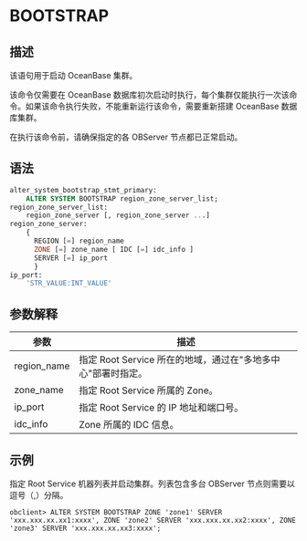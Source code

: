 # BOOTSTRAP 

## 描述 

该语句用于启动 OceanBase 集群。

该命令仅需要在 OceanBase 数据库初次启动时执行，每个集群仅能执行一次该命令。如果该命令执行失败，不能重新运行该命令，需要重新搭建 OceanBase 数据库集群。

在执行该命令前，请确保指定的各 OBServer 节点都已正常启动。

## 语法 

```sql
alter_system_bootstrap_stmt_primary:
    ALTER SYSTEM BOOTSTRAP region_zone_server_list;
region_zone_server_list:
    region_zone_server [, region_zone_server ...]
region_zone_server:
    {
      REGION [=] region_name 
      ZONE [=] zone_name [ IDC [=] idc_info ] 
      SERVER [=] ip_port 
      }
ip_port:
    'STR_VALUE:INT_VALUE'
```

## 参数解释 

|          **参数**         |                **描述**               |
|--------------------------|---------------------------------------|
| region_name              | 指定 Root Service 所在的地域，通过在"多地多中心"部署时指定。 |
| zone_name                | 指定 Root Service 所属的 Zone。              |
| ip_port                  | 指定 Root Service 的 IP 地址和端口号。               |
| idc_info                 | Zone 所属的 IDC 信息。 |

## 示例 
  
指定 Root Service 机器列表并启动集群。列表包含多台 OBServer 节点则需要以逗号（,）分隔。

```shell
obclient> ALTER SYSTEM BOOTSTRAP ZONE 'zone1' SERVER 'xxx.xxx.xx.xx1:xxxx', ZONE 'zone2' SERVER 'xxx.xxx.xx.xx2:xxxx', ZONE 'zone3' SERVER 'xxx.xxx.xx.xx3:xxxx';
```
